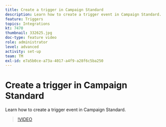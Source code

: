 ```yaml
---
title: Create a trigger in Campaign Standard
description: Learn how to create a trigger event in Campaign Standard.
feature: Triggers
topics: Integrations
kt: 7470
thumbnail: 332625.jpg
doc-type: feature video
role: administrator
level: advanced
activity: set-up
team: TM
exl-id: e7a5b0ce-a73a-4017-a4f9-a28f6c5ba250
---
```

# Create a trigger in Campaign Standard

Learn how to create a trigger event in Campaign Standard.

>[!VIDEO](https://video.tv.adobe.com/v/332625?quality=12)
